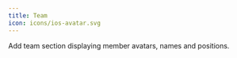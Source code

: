 ```yaml
---
title: Team
icon: icons/ios-avatar.svg
---
```


Add team section displaying member avatars, names and positions.  